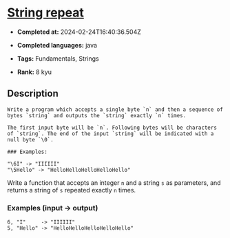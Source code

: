 # [String repeat](https://www.codewars.com/kata/57a0e5c372292dd76d000d7e)

- **Completed at:** 2024-02-24T16:40:36.504Z

- **Completed languages:** java

- **Tags:** Fundamentals, Strings

- **Rank:** 8 kyu

## Description

~~~if:bf
Write a program which accepts a single byte `n` and then a sequence of bytes `string` and outputs the `string` exactly `n` times.

The first input byte will be `n`. Following bytes will be characters of `string`. The end of the input `string` will be indicated with a null byte `\0`.

### Examples:

"\6I" -> "IIIIII"
"\5Hello" -> "HelloHelloHelloHelloHello"
~~~

Write a function that accepts an integer `n` and a string `s` as parameters, and returns a string of `s` repeated exactly `n` times.

### Examples (input -> output)

```
6, "I"     -> "IIIIII"
5, "Hello" -> "HelloHelloHelloHelloHello"
```
